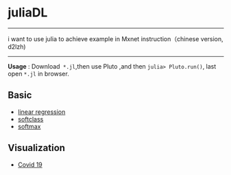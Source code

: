 # juliaDL



***

i want to use julia to achieve example in Mxnet instruction（chinese version, d2lzh)

***

**Usage** : Download` *.jl`,then use Pluto ,and then `julia> Pluto.run()`, last open `*.jl` in browser.

## Basic

- [linear regression](https://github.com/ZhouZhuofei/juliaDL/blob/main/Basic/LinearRegression.jl)
- [softclass](https://github.com/ZhouZhuofei/juliaDL/blob/main/Basic/softclass.jl)
- [softmax](https://github.com/ZhouZhuofei/juliaDL/blob/main/Basic/softmax1.jl)

## Visualization

- [Covid 19](https://zhouzhuofei.github.io/juliaDL/Html/Covid_19.jl.html)
